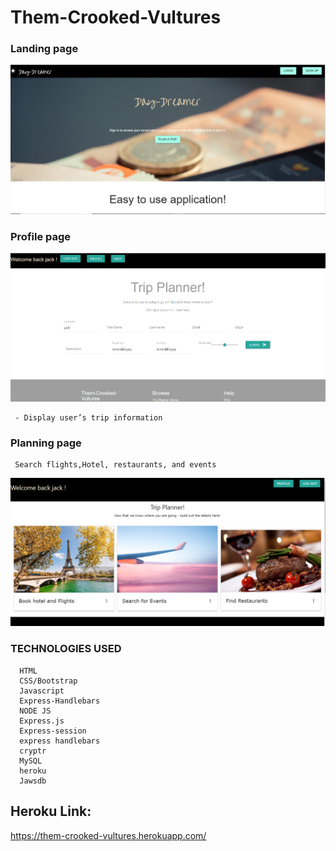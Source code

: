   # Them-Crooked-Vultures

### Landing page
    
   ![Alt Text](https://github.com/etabdi/Them-crooked-vultures/blob/master/public/img/main.PNG)
   
### Profile page

  ![Alt Text](https://github.com/etabdi/Them-crooked-vultures/blob/master/public/img/survey.PNG)
   
     - Display user’s trip information
 ### Planning page 
 
     Search flights,Hotel, restaurants, and events 
     
     
  ![Alt Text](https://github.com/etabdi/Them-crooked-vultures/blob/master/public/img/profile.PNG)




 ### TECHNOLOGIES USED

      HTML
      CSS/Bootstrap
      Javascript
      Express-Handlebars
      NODE JS   
      Express.js
      Express-session
      express handlebars
      cryptr 
      MySQL 
      heroku
      Jawsdb      
    
## Heroku Link:
https://them-crooked-vultures.herokuapp.com/

